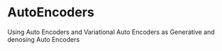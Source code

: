 # AutoEncoders
Using Auto Encoders and Variational Auto Encoders as Generative and denosing Auto Encoders
